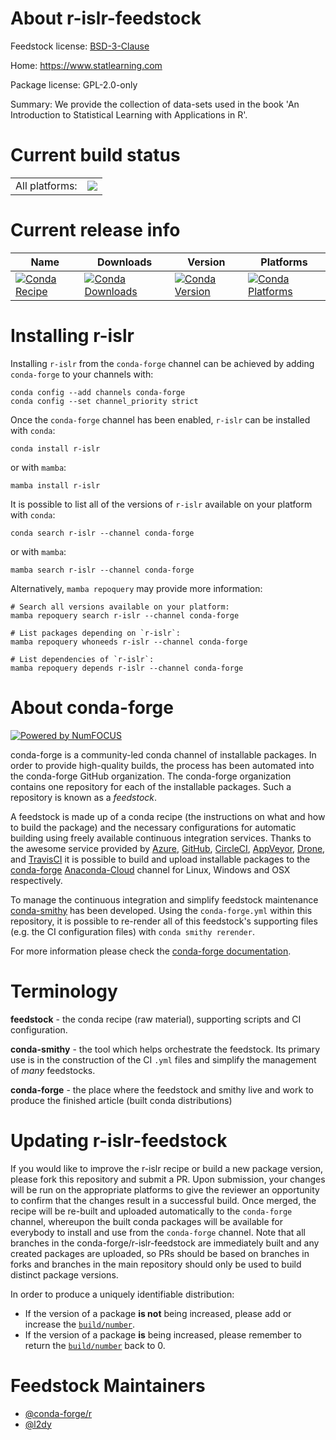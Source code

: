 About r-islr-feedstock
======================

Feedstock license: [BSD-3-Clause](https://github.com/conda-forge/r-islr-feedstock/blob/main/LICENSE.txt)

Home: https://www.statlearning.com

Package license: GPL-2.0-only

Summary: We provide the collection of data-sets used in the book 'An Introduction to Statistical Learning with Applications in R'.

Current build status
====================


<table><tr><td>All platforms:</td>
    <td>
      <a href="https://dev.azure.com/conda-forge/feedstock-builds/_build/latest?definitionId=15996&branchName=main">
        <img src="https://dev.azure.com/conda-forge/feedstock-builds/_apis/build/status/r-islr-feedstock?branchName=main">
      </a>
    </td>
  </tr>
</table>

Current release info
====================

| Name | Downloads | Version | Platforms |
| --- | --- | --- | --- |
| [![Conda Recipe](https://img.shields.io/badge/recipe-r--islr-green.svg)](https://anaconda.org/conda-forge/r-islr) | [![Conda Downloads](https://img.shields.io/conda/dn/conda-forge/r-islr.svg)](https://anaconda.org/conda-forge/r-islr) | [![Conda Version](https://img.shields.io/conda/vn/conda-forge/r-islr.svg)](https://anaconda.org/conda-forge/r-islr) | [![Conda Platforms](https://img.shields.io/conda/pn/conda-forge/r-islr.svg)](https://anaconda.org/conda-forge/r-islr) |

Installing r-islr
=================

Installing `r-islr` from the `conda-forge` channel can be achieved by adding `conda-forge` to your channels with:

```
conda config --add channels conda-forge
conda config --set channel_priority strict
```

Once the `conda-forge` channel has been enabled, `r-islr` can be installed with `conda`:

```
conda install r-islr
```

or with `mamba`:

```
mamba install r-islr
```

It is possible to list all of the versions of `r-islr` available on your platform with `conda`:

```
conda search r-islr --channel conda-forge
```

or with `mamba`:

```
mamba search r-islr --channel conda-forge
```

Alternatively, `mamba repoquery` may provide more information:

```
# Search all versions available on your platform:
mamba repoquery search r-islr --channel conda-forge

# List packages depending on `r-islr`:
mamba repoquery whoneeds r-islr --channel conda-forge

# List dependencies of `r-islr`:
mamba repoquery depends r-islr --channel conda-forge
```


About conda-forge
=================

[![Powered by
NumFOCUS](https://img.shields.io/badge/powered%20by-NumFOCUS-orange.svg?style=flat&colorA=E1523D&colorB=007D8A)](https://numfocus.org)

conda-forge is a community-led conda channel of installable packages.
In order to provide high-quality builds, the process has been automated into the
conda-forge GitHub organization. The conda-forge organization contains one repository
for each of the installable packages. Such a repository is known as a *feedstock*.

A feedstock is made up of a conda recipe (the instructions on what and how to build
the package) and the necessary configurations for automatic building using freely
available continuous integration services. Thanks to the awesome service provided by
[Azure](https://azure.microsoft.com/en-us/services/devops/), [GitHub](https://github.com/),
[CircleCI](https://circleci.com/), [AppVeyor](https://www.appveyor.com/),
[Drone](https://cloud.drone.io/welcome), and [TravisCI](https://travis-ci.com/)
it is possible to build and upload installable packages to the
[conda-forge](https://anaconda.org/conda-forge) [Anaconda-Cloud](https://anaconda.org/)
channel for Linux, Windows and OSX respectively.

To manage the continuous integration and simplify feedstock maintenance
[conda-smithy](https://github.com/conda-forge/conda-smithy) has been developed.
Using the ``conda-forge.yml`` within this repository, it is possible to re-render all of
this feedstock's supporting files (e.g. the CI configuration files) with ``conda smithy rerender``.

For more information please check the [conda-forge documentation](https://conda-forge.org/docs/).

Terminology
===========

**feedstock** - the conda recipe (raw material), supporting scripts and CI configuration.

**conda-smithy** - the tool which helps orchestrate the feedstock.
                   Its primary use is in the construction of the CI ``.yml`` files
                   and simplify the management of *many* feedstocks.

**conda-forge** - the place where the feedstock and smithy live and work to
                  produce the finished article (built conda distributions)


Updating r-islr-feedstock
=========================

If you would like to improve the r-islr recipe or build a new
package version, please fork this repository and submit a PR. Upon submission,
your changes will be run on the appropriate platforms to give the reviewer an
opportunity to confirm that the changes result in a successful build. Once
merged, the recipe will be re-built and uploaded automatically to the
`conda-forge` channel, whereupon the built conda packages will be available for
everybody to install and use from the `conda-forge` channel.
Note that all branches in the conda-forge/r-islr-feedstock are
immediately built and any created packages are uploaded, so PRs should be based
on branches in forks and branches in the main repository should only be used to
build distinct package versions.

In order to produce a uniquely identifiable distribution:
 * If the version of a package **is not** being increased, please add or increase
   the [``build/number``](https://docs.conda.io/projects/conda-build/en/latest/resources/define-metadata.html#build-number-and-string).
 * If the version of a package **is** being increased, please remember to return
   the [``build/number``](https://docs.conda.io/projects/conda-build/en/latest/resources/define-metadata.html#build-number-and-string)
   back to 0.

Feedstock Maintainers
=====================

* [@conda-forge/r](https://github.com/conda-forge/r/)
* [@l2dy](https://github.com/l2dy/)

